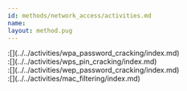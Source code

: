 ```yaml
---
id: methods/network_access/activities.md
name: 
layout: method.pug
---
```


<div class="boxtext">
:[](../../activities/wpa_password_cracking/index.md)
</div>

<div class="boxtext">
:[](../../activities/wps_pin_cracking/index.md)
</div>

<div class="boxtext">
:[](../../activities/wep_password_cracking/index.md)
</div>

<div class="boxtext">
:[](../../activities/mac_filtering/index.md)
</div>

